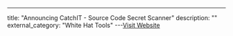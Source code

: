 ---
title: "Announcing CatchIT - Source Code Secret Scanner"
description: ""
external_category: "White Hat Tools"
---[Visit Website](https://developer.gs.com/blog/posts/catchit-source-code-secret-scanner)

